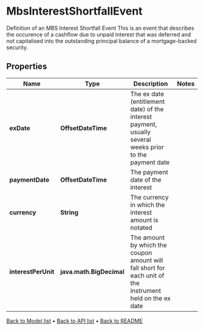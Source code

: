 

# MbsInterestShortfallEvent

Definition of an MBS Interest Shortfall Event  This is an event that describes the occurence of a cashflow due to unpaid interest that was deferred and  not capitalised into the outstanding principal balance of a mortgage-backed security.

## Properties

| Name | Type | Description | Notes |
|------------ | ------------- | ------------- | -------------|
|**exDate** | **OffsetDateTime** | The ex date (entitlement date) of the interest payment, usually several weeks prior to the payment date |  |
|**paymentDate** | **OffsetDateTime** | The payment date of the interest |  |
|**currency** | **String** | The currency in which the interest amount is notated |  |
|**interestPerUnit** | **java.math.BigDecimal** | The amount by which the coupon amount will fall short for each unit of the instrument held on the ex date |  |



[Back to Model list](../README.md#documentation-for-models) &#8226; [Back to API list](../README.md#documentation-for-api-endpoints) &#8226; [Back to README](../README.md)


